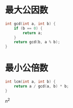 # 最大公因数
```c++
int gcd(int a, int b) {
    if (b == 0) {
        return a;
    }
    return gcd(b, a % b);
}
```
# 最小公倍数
```c++
int lcm(int a, int b) {
    return a / gcd(a, b) * b;
}
```
$n^2$
